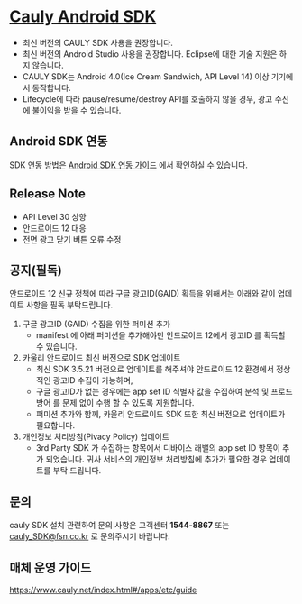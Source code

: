 [Cauly Android SDK](https://github.com/cauly/Android-SDK/blob/master/Android%20SDK%20%EC%97%B0%EB%8F%99%20%EA%B0%80%EC%9D%B4%EB%93%9C.md)
====
- 최신 버전의 CAULY SDK 사용을 권장합니다. 
- 최신 버전의 Android Studio 사용을 권장합니다. Eclipse에 대한 기술 지원은 하지 않습니다.
- CAULY SDK는 Android 4.0(Ice Cream Sandwich, API Level 14) 이상 기기에서 동작합니다.
- Lifecycle에 따라 pause/resume/destroy API를 호출하지 않을 경우, 광고 수신에 불이익을 받을 수 있습니다.

Android SDK 연동
----

SDK 연동 방법은 [Android SDK 연동 가이드](https://github.com/cauly/Android-SDK/blob/master/Android%20SDK%20%EC%97%B0%EB%8F%99%20%EA%B0%80%EC%9D%B4%EB%93%9C.md) 에서 확인하실 수 있습니다.

Release Note
----

- API Level 30 상향
- 안드로이드 12 대응
- 전면 광고 닫기 버튼 오류 수정

공지(필독)
----
안드로이드 12 신규 정책에 따라 구글 광고ID(GAID) 획득을 위해서는 아래와 같이 업데이트 사항을 필독 부탁드립니다.

1. 구글 광고ID (GAID) 수집을 위한 퍼미션 추가 
   - manifest 에 아래 퍼미션을 추가해야만 안드로이드 12에서 광고ID 를 획득할 수 있습니다.
     <uses-permission android:name="com.google.android.gms.permission.AD_ID"/> ​​​​​
2. 카울리 안드로이드 최신 버전으로 SDK 업데이트
   - 최신 SDK 3.5.21 버전으로 업데이트를 해주셔야 안드로이드 12 환경에서 정상적인 광고ID 수집이 가능하며,
   - 구글 광고ID가 없는 경우에는 app set ID 식별자 값을 수집하여 분석 및 프로드 방어 를 문제 없이 수행 할 수 있도록 지원합니다.
   - 퍼미션 추가와 함께, 카울리 안드로이드 SDK 또한 최신 버전으로 업데이트가 필요합니다.
3. 개인정보 처리방침(Pivacy Policy) 업데이트 
   - 3rd Party SDK 가 수집하는 항목에서 디바이스 래밸의 app set ID 항목이 추가 되었습니다. 귀사 서비스의 개인정보 처리방침에 추가가 필요한 경우 업데이트를 부탁 드립니다.

문의
----

cauly SDK 설치 관련하여 문의 사항은 고객센터 **1544-8867** 또는
<cauly_SDK@fsn.co.kr> 로 문의주시기 바랍니다.

매체 운영 가이드
----

<https://www.cauly.net/index.html#/apps/etc/guide>
